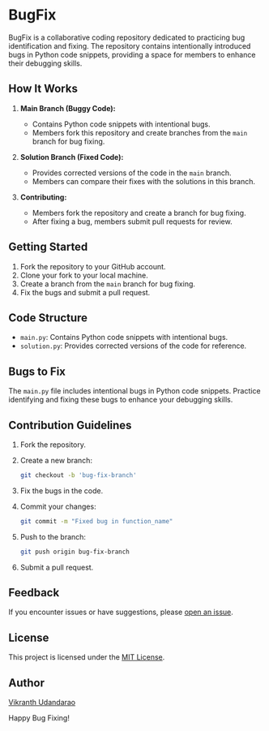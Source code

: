 # BugFix

BugFix is a collaborative coding repository dedicated to practicing bug identification and fixing. The repository contains intentionally introduced bugs in Python code snippets, providing a space for members to enhance their debugging skills.

## How It Works

1. **Main Branch (Buggy Code):**
   - Contains Python code snippets with intentional bugs.
   - Members fork this repository and create branches from the `main` branch for bug fixing.

2. **Solution Branch (Fixed Code):**
   - Provides corrected versions of the code in the `main` branch.
   - Members can compare their fixes with the solutions in this branch.

3. **Contributing:**
   - Members fork the repository and create a branch for bug fixing.
   - After fixing a bug, members submit pull requests for review.

## Getting Started

1. Fork the repository to your GitHub account.
2. Clone your fork to your local machine.
3. Create a branch from the `main` branch for bug fixing.
4. Fix the bugs and submit a pull request.

## Code Structure

- `main.py`: Contains Python code snippets with intentional bugs.
- `solution.py`: Provides corrected versions of the code for reference.

## Bugs to Fix

The `main.py` file includes intentional bugs in Python code snippets. Practice identifying and fixing these bugs to enhance your debugging skills.

## Contribution Guidelines

1. Fork the repository.
2. Create a new branch:

    ```bash
    git checkout -b 'bug-fix-branch'
    ```

3. Fix the bugs in the code.
4. Commit your changes:

    ```bash
    git commit -m "Fixed bug in function_name"
    ```

5. Push to the branch:

    ```bash
    git push origin bug-fix-branch
    ```

6. Submit a pull request.

## Feedback

If you encounter issues or have suggestions, please [open an issue](https://github.com/Vikranth3140/BugFix/issues).

## License

This project is licensed under the [MIT License](LICENSE).

## Author

[Vikranth Udandarao](https://github.com/Vikranth3140)

Happy Bug Fixing!